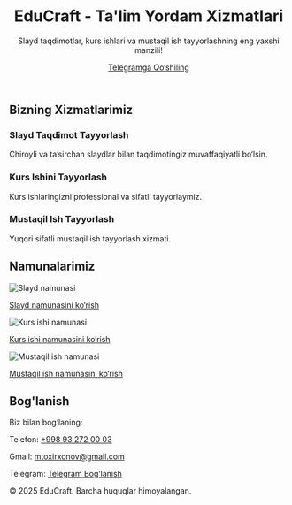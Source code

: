 <!DOCTYPE html>
<html lang="en">
<head> <meta name="google-site-verification" content="8SdU0QJM7QBe2OxrGFRZNMu5_V_ZnNc4PeW4qtaQs1c" />
  <meta charset="UTF-8">
  <meta name="viewport" content="width=device-width, initial-scale=1.0">
  <meta name="description" content="Slayd taqdimot, kurs ishi va mustaqil ish tayyorlash xizmatlari. Tez va sifatli yechim!">
  <meta name="keywords" content="slayd taqdimot, kurs ishi, mustaqil ish, talabalarga yordam, pedagogika">
  <meta name="author" content="Talaba Yordam">
  <meta name="google-site-verification" content="vFizV-UXPJ4_fr2Z_6seFwkpjuQkUpdDx7nAHYeEbt0" />
  <title>EduCraft - Ta'limiy Yordam Xizmatlari</title>
  <script src="https://cdn.tailwindcss.com"></script>

  <!-- Google Analytics Tracking Code -->
  <script async src="https://www.googletagmanager.com/gtag/js?id=GA_TRACKING_ID"></script>
  <script>
    window.dataLayer = window.dataLayer || [];
    function gtag(){dataLayer.push(arguments);}
    gtag('js', new Date());

    gtag('config', 'GA_TRACKING_ID');
  </script>
</head>
<body class="bg-gray-50 font-sans">
  <!-- Hero Section -->
  <header class="bg-indigo-600 text-white py-16 text-center">
    <h1 class="text-5xl font-extrabold">EduCraft - Ta'lim Yordam Xizmatlari</h1>
    <p class="mt-4 text-xl">Slayd taqdimotlar, kurs ishlari va mustaqil ish tayyorlashning eng yaxshi manzili!</p>
    <a href="https://t.me/Slayd_taqdimot_tayyorlash" target="_blank" class="mt-8 inline-block bg-white text-indigo-600 px-8 py-4 rounded-lg font-semibold hover:bg-indigo-50 shadow-lg">Telegramga Qo‘shiling</a>
  </header>

  <!-- Xizmatlar Bo'limi -->
  <section class="py-16">
    <div class="max-w-7xl mx-auto px-6">
      <h2 class="text-4xl font-bold text-center mb-12">Bizning Xizmatlarimiz</h2>
      <div class="grid grid-cols-1 md:grid-cols-3 gap-10">
        <div class="bg-white p-8 rounded-lg shadow-xl text-center">
          <h3 class="text-2xl font-bold mb-4">Slayd Taqdimot Tayyorlash</h3>
          <p class="text-gray-700">Chiroyli va ta’sirchan slaydlar bilan taqdimotingiz muvaffaqiyatli bo‘lsin.</p>
        </div>
        <div class="bg-white p-8 rounded-lg shadow-xl text-center">
          <h3 class="text-2xl font-bold mb-4">Kurs Ishini Tayyorlash</h3>
          <p class="text-gray-700">Kurs ishlaringizni professional va sifatli tayyorlaymiz.</p>
        </div>
        <div class="bg-white p-8 rounded-lg shadow-xl text-center">
          <h3 class="text-2xl font-bold mb-4">Mustaqil Ish Tayyorlash</h3>
          <p class="text-gray-700">Yuqori sifatli mustaqil ish tayyorlash xizmati.</p>
        </div>
      </div>
    </div>
  </section>

  <!-- Namunalar Galereyasi -->
  <section class="py-16 bg-gray-100">
    <div class="max-w-7xl mx-auto px-6">
      <h2 class="text-4xl font-bold text-center mb-12">Namunalarimiz</h2>
      <div class="grid grid-cols-1 md:grid-cols-3 gap-10">
        <div class="bg-white p-6 rounded-lg shadow-xl">
          <img src="https://via.placeholder.com/300x200?text=Slayd+Namuna" alt="Slayd namunasi" class="w-full rounded-md">
          <p class="mt-4 text-gray-700 text-center"><a href="https://t.me/isbotm_bor" target="_blank" class="text-indigo-600">Slayd namunasini ko‘rish</a></p>
        </div>
        <div class="bg-white p-6 rounded-lg shadow-xl">
          <img src="https://via.placeholder.com/300x200?text=Kurs+Ishi+Namuna" alt="Kurs ishi namunasi" class="w-full rounded-md">
          <p class="mt-4 text-gray-700 text-center"><a href="https://t.me/isbotm_bor" target="_blank" class="text-indigo-600">Kurs ishi namunasini ko‘rish</a></p>
        </div>
        <div class="bg-white p-6 rounded-lg shadow-xl">
          <img src="https://via.placeholder.com/300x200?text=Mustaqil+Ish+Namuna" alt="Mustaqil ish namunasi" class="w-full rounded-md">
          <p class="mt-4 text-gray-700 text-center"><a href="https://t.me/isbotm_bor" target="_blank" class="text-indigo-600">Mustaqil ish namunasini ko‘rish</a></p>
        </div>
      </div>
    </div>
  </section>

  <!-- Bog'lanish Bo'limi -->
  <section class="py-16 bg-white">
    <div class="max-w-7xl mx-auto px-6">
      <h2 class="text-4xl font-bold text-center mb-8">Bog'lanish</h2>
      <p class="text-center text-gray-700">Biz bilan bog‘laning:</p>
      <div class="text-center mt-4">
        <p class="text-lg">Telefon: <a href="tel:+998932720003" class="text-indigo-600">+998 93 272 00 03</a></p>
        <p class="text-lg">Gmail: <a href="mailto:mtoxirxonov@gmail.com" class="text-indigo-600">mtoxirxonov@gmail.com</a></p>
        <p class="text-lg">Telegram: <a href="https://t.me/isbotm_bor" target="_blank" class="text-indigo-600">Telegram Bog‘lanish</a></p>
      </div>
    </div>
  </section>

  <!-- Footer -->
  <footer class="bg-indigo-600 text-white py-8 text-center">
    <p class="text-sm">© 2025 EduCraft. Barcha huquqlar himoyalangan.</p>
  </footer>
</body>
</html>
